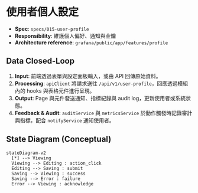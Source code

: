 # 使用者個人設定

- **Spec**: `specs/015-user-profile`
- **Responsibility**: 維護個人偏好、通知與金鑰
- **Architecture reference**: `grafana/public/app/features/profile`

## Data Closed-Loop

1. **Input**: 前端透過表單與設定面板輸入，或由 API 回傳原始資料。
2. **Processing**: `apiClient` 將請求送往 `/api/v1/user-profile`，回應透過模組內的 hooks 與表格元件進行呈現。
3. **Output**: Page 與元件發送通知、指標紀錄與 audit log，更新使用者或系統狀態。
4. **Feedback & Audit**: `auditService` 與 `metricsService` 於動作觸發時記錄審計與指標，配合 `notifyService` 通知使用者。

## State Diagram (Conceptual)

```mermaid
stateDiagram-v2
  [*] --> Viewing
  Viewing --> Editing : action_click
  Editing --> Saving : submit
  Saving --> Viewing : success
  Saving --> Error : failure
  Error --> Viewing : acknowledge
```
